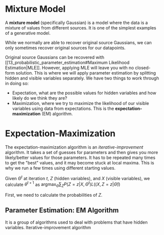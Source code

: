 # Mixture Model
A **mixture model** (specifically Gaussian) is a model where the data is a mixture of values from different sources. It is one of the simplest examples of a generative model. 

While we normally are able to recover original source Gaussians, we can only sometimes recover original sources for our datapoints. 

Original source Gaussians can be recovered with [[13_probabilistic_parameter_estimation#Maximum Likelihood Estimation|MLE]]. However, applying MLE will leave you with no closed-form solution. This is where we will apply parameter estimation by splitting hidden and visible variables separately. We have two things to work through in doing so: 
- Expectation, what are the possible values for hidden variables and how likely do we think they are?
- Maximization, where we try to maximize the likelihood of our visible variables using data from expectations. 
This is the **expectation-maximization** (EM) algorithm. 

# Expectation-Maximization
The expectation-maximization algorithm is an *iterative-improvement* algorithm. It takes a set of guesses for parameters and then gives you more likely/better values for those parameters. It has to be repeated many times to get the "best" values, and it may become stuck at local maxima. This is why we run a few times using different starting values. 

Given $\Theta^t$ at iteration $t$, $Z$ (hidden variables), and $X$ (visible variables), we calculate $\theta^{t+1}$ as $\text{argmax}_\hat{\Theta}\sum_ZP(Z=z|X,\Theta^t)L((X,Z=z|\hat{\Theta}))$

First, we need to calculate the probabilities of $Z$. 






## Parameter Estimation: EM Algorithm
It is a group of algorithms used to deal with problems that have hidden variables. 
Iterative-improvement algorithm